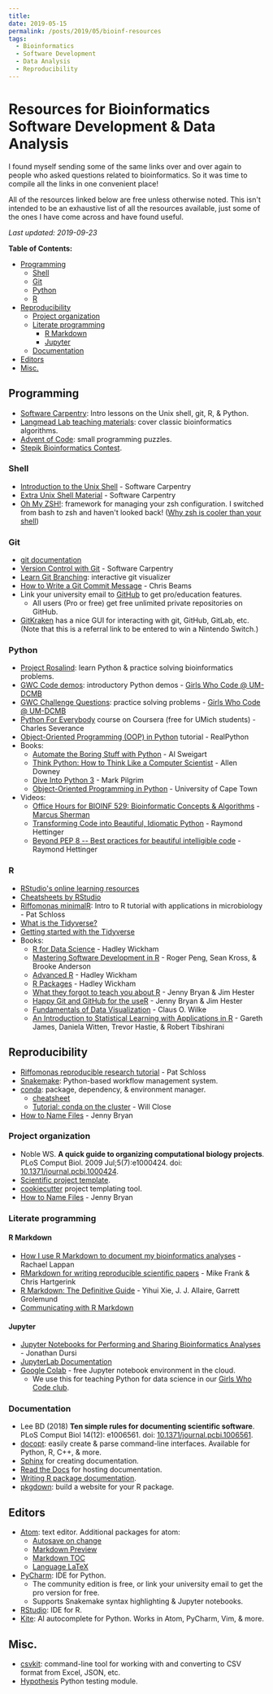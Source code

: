 ```yaml
---
title:
date: 2019-05-15
permalink: /posts/2019/05/bioinf-resources
tags:
  - Bioinformatics
  - Software Development
  - Data Analysis
  - Reproducibility
---
```


# Resources for Bioinformatics Software Development & Data Analysis

I found myself sending some of the same links over and over again to people who asked questions related to bioinformatics. So it was time to compile all the links in one convenient place!

All of the resources linked below are free unless otherwise noted. This isn't intended to be an exhaustive list of all the resources available, just some of the ones I have come across and have found useful.

*Last updated: 2019-09-23*

**Table of Contents:**
<!-- TOC depthFrom:2 depthTo:6 withLinks:1 updateOnSave:1 orderedList:0 -->

- [Programming](#programming)
    - [Shell](#shell)
    - [Git](#Git)
	- [Python](#python)
	- [R](#r)
- [Reproducibility](#reproducibility)
	- [Project organization](#project-organization)
	- [Literate programming](#literate-programming)
		- [R Markdown](#r-markdown)
		- [Jupyter](#jupyter)
	- [Documentation](#documentation)
- [Editors](#editors)
- [Misc.](#misc)

<!-- /TOC -->


## Programming
- [Software Carpentry](https://software-carpentry.org/lessons/): Intro lessons on the Unix shell, git, R, & Python.
- [Langmead Lab teaching materials](http://www.langmead-lab.org/teaching-materials/): cover classic bioinformatics algorithms.
- [Advent of Code](https://adventofcode.com/): small programming puzzles.
- [Stepik Bioinformatics Contest](https://bioinf.me/en/contest).

### Shell
- [Introduction to the Unix Shell](http://swcarpentry.github.io/shell-novice/) - Software Carpentry
- [Extra Unix Shell Material](http://carpentries-incubator.github.io/shell-extras/) - Software Carpentry
- [Oh My ZSH!](https://ohmyz.sh/): framework for managing your zsh configuration. I switched from bash to zsh and haven't looked back! ([Why zsh is cooler than your shell](https://www.slideshare.net/jaguardesignstudio/why-zsh-is-cooler-than-your-shell-16194692))

### Git
- [git documentation](https://git-scm.com/doc)
- [Version Control with Git](http://swcarpentry.github.io/git-novice/) - Software Carpentry
- [Learn Git Branching](http://learngitbranching.js.org/?NODEMO): interactive git visualizer
- [How to Write a Git Commit Message](https://chris.beams.io/posts/git-commit/) - Chris Beams
- Link your university email to [GitHub](https://education.github.com/benefits) to get pro/education features.
    - All users (Pro or free) get free unlimited private repositories on GitHub.
- [GitKraken](https://www.gitkraken.com/invite/xin2e3HK) has a nice GUI for interacting with git, GitHub, GitLab, etc. (Note that this is a referral link to be entered to win a Nintendo Switch.)

### Python
- [Project Rosalind](http://rosalind.info/problems/locations/): learn Python & practice solving bioinformatics problems.
- [GWC Code demos](https://github.com/GWC-DCMB/codeDemos): introductory Python demos - [Girls Who Code @ UM-DCMB](http://umich.edu/~girlswc/)
- [GWC Challenge Questions](https://github.com/GWC-DCMB/challengeQuestions): practice solving problems - [Girls Who Code @ UM-DCMB](http://umich.edu/~girlswc/)
- [Python For Everybody](https://www.coursera.org/specializations/python) course on Coursera (free for UMich students) - Charles Severance
- [Object-Oriented Programming (OOP) in Python](https://realpython.com/python3-object-oriented-programming/) tutorial - RealPython
- Books:
    - [Automate the Boring Stuff with Python](https://automatetheboringstuff.com/) - Al Sweigart
    - [Think Python: How to Think Like a Computer Scientist](http://greenteapress.com/thinkpython/html/index.html) - Allen Downey
    - [Dive Into Python 3](https://www.cmi.ac.in/~madhavan/courses/prog2-2012/docs/diveintopython3/index.html) - Mark Pilgrim
    - [Object-Oriented Programming in Python](https://python-textbok.readthedocs.io) - University of Cape Town
- Videos:
    - [Office Hours for BIOINF 529: Bioinformatic Concepts & Algorithms](https://www.youtube.com/channel/UCewko4qgzTUZFmydW2shcEg) - [Marcus Sherman](https://www.betteridiot.tech/)
    - [Transforming Code into Beautiful, Idiomatic Python](https://pyvideo.org/pycon-us-2013/transforming-code-into-beautiful-idiomatic-pytho.html) - Raymond Hettinger
    - [Beyond PEP 8 -- Best practices for beautiful intelligible code](https://youtu.be/wf-BqAjZb8M) - Raymond Hettinger

### R
- [RStudio's online learning resources](https://www.rstudio.com/online-learning/)
- [Cheatsheets by RStudio](https://www.rstudio.com/resources/cheatsheets/)
- [Riffomonas minimalR](http://www.riffomonas.org/minimalR/): Intro to R tutorial with applications in microbiology - Pat Schloss
- [What is the Tidyverse?](https://rviews.rstudio.com/2017/06/08/what-is-the-tidyverse/)
- [Getting started with the Tidyverse](http://www.storybench.org/getting-started-with-tidyverse-in-r/)
- Books:
    - [R for Data Science](https://r4ds.had.co.nz/) - Hadley Wickham
    - [Mastering Software Development in R](https://bookdown.org/rdpeng/RProgDA/) - Roger Peng, Sean Kross, & Brooke Anderson
    - [Advanced R](https://adv-r.hadley.nz/) - Hadley Wickham
    - [R Packages](http://r-pkgs.had.co.nz/) - Hadley Wickham
    - [What they forgot to teach you about R](https://whattheyforgot.org/) - Jenny Bryan & Jim Hester
    - [Happy Git and GitHub for the useR](https://happygitwithr.com/) - Jenny Bryan & Jim Hester
    - [Fundamentals of Data Visualization](https://serialmentor.com/dataviz/) - Claus O. Wilke
    - [An Introduction to Statistical Learning with Applications in R](http://faculty.marshall.usc.edu/gareth-james/ISL/index.html) - Gareth James, Daniela Witten, Trevor Hastie, & Robert Tibshirani

## Reproducibility
- [Riffomonas reproducible research tutorial](http://www.riffomonas.org/reproducible_research/) - Pat Schloss
- [Snakemake](https://snakemake.readthedocs.io/en/stable/): Python-based workflow management system.
- [conda](https://conda.io/en/latest/): package, dependency, & environment manager.
    - [cheatsheet](https://conda.io/projects/conda/en/latest/user-guide/cheatsheet.html)
    - [Tutorial: conda on the cluster](https://github.com/um-dang/conda_on_the_cluster) - Will Close
- [How to Name Files](https://speakerdeck.com/jennybc/how-to-name-files) - Jenny Bryan

### Project organization
- Noble WS. **A quick guide to organizing computational biology projects**. PLoS Comput Biol. 2009 Jul;5(7):e1000424. doi: [10.1371/journal.pcbi.1000424](https://journals.plos.org/ploscompbiol/article?id=10.1371/journal.pcbi.1000424).
- [Scientific project template](https://github.com/SchlossLab/new_project).
- [cookiecutter](https://cookiecutter.readthedocs.io/en/latest/) project templating tool.
- [How to Name Files](https://speakerdeck.com/jennybc/how-to-name-files) - Jenny Bryan

### Literate programming

#### R Markdown
- [How I use R Markdown to document my bioinformatics analyses](https://rachaellappan.github.io/rmarkdown/) - Rachael Lappan
- [RMarkdown for writing reproducible scientific papers](https://libscie.github.io/rmarkdown-workshop/handout.html) - Mike Frank & Chris Hartgerink
- [R Markdown: The Definitive Guide](https://bookdown.org/yihui/rmarkdown/) - Yihui Xie, J. J. Allaire, Garrett Grolemund
- [Communicating with R Markdown](https://ysc-rmarkdown.netlify.com/)

#### Jupyter
- [Jupyter Notebooks for Performing and Sharing Bioinformatics Analyses](https://github.com/ljdursi/glbio-jupyter-workshop) - Jonathan Dursi
- [JupyterLab Documentation](https://jupyterlab.readthedocs.io/en/stable/)
- [Google Colab](https://colab.research.google.com) - free Jupyter notebook environment in the cloud.
  - We use this for teaching Python for data science in our [Girls Who Code club](http://umich.edu/~girlswc/).

### Documentation
- Lee BD (2018) **Ten simple rules for documenting scientific software**. PLoS Comput Biol 14(12): e1006561. doi: [10.1371/journal.pcbi.1006561](https://doi.org/10.1371/journal.pcbi.1006561).
- [docopt](http://docopt.org/): easily create & parse command-line interfaces. Available for Python, R, C++, & more.
- [Sphinx](http://www.sphinx-doc.org/en/master/) for creating documentation.
- [Read the Docs](https://docs.readthedocs.io/en/stable/) for hosting documentation.
- [Writing R package documentation](https://support.rstudio.com/hc/en-us/articles/200532317-Writing-Package-Documentation).
- [pkgdown](https://pkgdown.r-lib.org/): build a website for your R package.

## Editors
- [Atom](https://atom.io/): text editor. Additional packages for atom:
    - [Autosave on change](https://atom.io/packages/autosave-onchange)
    - [Markdown Preview](https://atom.io/packages/markdown-preview-plus)
    - [Markdown TOC](https://atom.io/packages/markdown-toc)
    - [Language LaTeX](https://atom.io/packages/language-latex)
- [PyCharm](https://www.jetbrains.com/pycharm/): IDE for Python.
    - The community edition is free, or link your university email to get the pro version for free.
    - Supports Snakemake syntax highlighting & Jupyter notebooks.
- [RStudio](https://www.rstudio.com/): IDE for R.
- [Kite](https://kite.com/): AI autocomplete for Python. Works in Atom, PyCharm, Vim, & more.

## Misc.
- [csvkit](https://csvkit.readthedocs.io/en/1.0.3/index.html): command-line tool for working with and converting to CSV format from Excel, JSON, etc.
- [Hypothesis](https://hypothesis.readthedocs.io/en/latest/) Python testing module.
